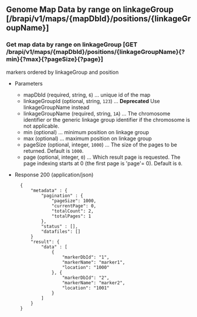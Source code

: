 ## Genome Map Data by range on linkageGroup [/brapi/v1/maps/{mapDbId}/positions/{linkageGroupName}]

### Get map data by range on linkageGroup [GET /brapi/v1/maps/{mapDbId}/positions/{linkageGroupName}{?min}{?max}{?pageSize}{?page}]

markers ordered by linkageGroup and position

+ Parameters
   + mapDbId (required, string, `6`) ... unique id of the map
   + linkageGroupId (optional, string, `123`) ... **Deprecated** Use linkageGroupName instead
   + linkageGroupName (required, string, `1A`) ... The chromosome identifier or the generic linkage group identifier if the chromosome is not applicable.
   + min (optional) ... minimum position on linkage group
   + max (optional) ... maximum position on linkage group
   + pageSize (optional, integer, `1000`) ... The size of the pages to be returned. Default is `1000`.
   + page (optional, integer, `0`) ... Which result page is requested. The page indexing starts at 0 (the first page is 'page'= 0). Default is `0`.


+ Response 200 (application/json)

        {
            "metadata" : {
                "pagination" : {             
                    "pageSize": 1000, 
                    "currentPage": 0, 
                    "totalCount": 2, 
                    "totalPages": 1 
                },
                "status" : [],
                "datafiles": []
            }    
            "result": { 
                "data" : [
                    {
                        "markerDbId": "1",
                        "markerName": "marker1",
                        "location": "1000"
                    }, {
                        "markerDbId": "2",
                        "markerName": "marker2",
                        "location": "1001"
                    }
                ]
            }
        }

       
